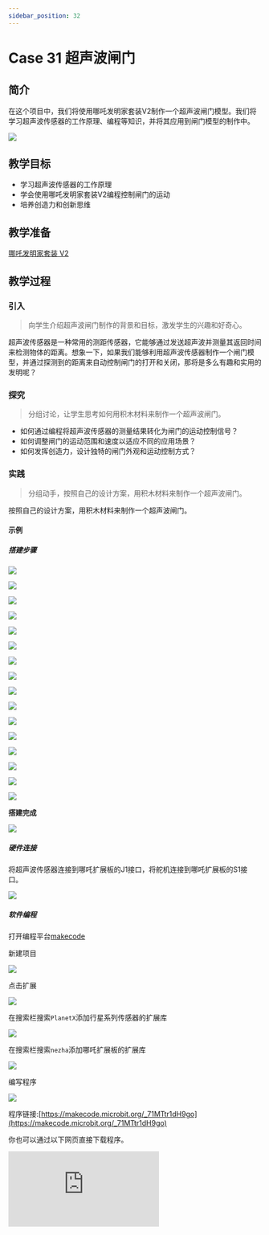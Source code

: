 ```yaml
---
sidebar_position: 32
---
```


# Case 31 超声波闸门

## 简介

在这个项目中，我们将使用哪吒发明家套装V2制作一个超声波闸门模型。我们将学习超声波传感器的工作原理、编程等知识，并将其应用到闸门模型的制作中。

![](./images/nezha-inventors-kit-v2-case-31-01.png)


## 教学目标

- 学习超声波传感器的工作原理
- 学会使用哪吒发明家套装V2编程控制闸门的运动
- 培养创造力和创新思维

## 教学准备

[哪吒发明家套装 V2](https://www.elecfreaks.com/nezha-inventor-s-kit-v2-for-micro-bit.html)



## 教学过程

### 引入

>向学生介绍超声波闸门制作的背景和目标，激发学生的兴趣和好奇心。

超声波传感器是一种常用的测距传感器，它能够通过发送超声波并测量其返回时间来检测物体的距离。想象一下，如果我们能够利用超声波传感器制作一个闸门模型，并通过探测到的距离来自动控制闸门的打开和关闭，那将是多么有趣和实用的发明呢？

### 探究

>分组讨论，让学生思考如何用积木材料来制作一个超声波闸门。

- 如何通过编程将超声波传感器的测量结果转化为闸门的运动控制信号？
- 如何调整闸门的运动范围和速度以适应不同的应用场景？
- 如何发挥创造力，设计独特的闸门外观和运动控制方式？

### 实践

>分组动手，按照自己的设计方案，用积木材料来制作一个超声波闸门。

按照自己的设计方案，用积木材料来制作一个超声波闸门。



#### 示例

##### 搭建步骤

![](./images/nezha-inventors-kit-v2-step-31-01.png)

![](./images/nezha-inventors-kit-v2-step-31-02.png)

![](./images/nezha-inventors-kit-v2-step-31-03.png)

![](./images/nezha-inventors-kit-v2-step-31-04.png)

![](./images/nezha-inventors-kit-v2-step-31-05.png)

![](./images/nezha-inventors-kit-v2-step-31-06.png)

![](./images/nezha-inventors-kit-v2-step-31-07.png)

![](./images/nezha-inventors-kit-v2-step-31-08.png)

![](./images/nezha-inventors-kit-v2-step-31-09.png)

![](./images/nezha-inventors-kit-v2-step-31-10.png)

![](./images/nezha-inventors-kit-v2-step-31-11.png)

![](./images/nezha-inventors-kit-v2-step-31-12.png)

![](./images/nezha-inventors-kit-v2-step-31-13.png)

![](./images/nezha-inventors-kit-v2-step-31-14.png)

![](./images/nezha-inventors-kit-v2-step-31-15.png)

![](./images/nezha-inventors-kit-v2-step-31-16.png)

**搭建完成**

![](./images/nezha-inventors-kit-v2-case-31-01.png)

##### 硬件连接

将超声波传感器连接到哪吒扩展板的J1接口，将舵机连接到哪吒扩展板的S1接口。

![](./images/nezha-inventors-kit-v2-case-31-02.png)

##### 软件编程

打开编程平台[makecode](https://makecode.microbit.org/#)

新建项目

![](./images/nezha-inventors-kit-v2-case-19-03.png)

点击扩展

![](./images/nezha-inventors-kit-v2-case-19-04.png)


在搜索栏搜索`PlanetX`添加行星系列传感器的扩展库

![](./images/nezha-inventors-kit-v2-case-19-05.png)

在搜索栏搜索`nezha`添加哪吒扩展板的扩展库

![](./images/nezha-inventors-kit-v2-case-19-06.png)

编写程序

![](./images/nezha-inventors-kit-v2-case-31-07.png)


程序链接:[https://makecode.microbit.org/_71MTtr1dH9go](https://makecode.microbit.org/_71MTtr1dH9go)

你也可以通过以下网页直接下载程序。

<div
    style={{
        position: 'relative',
        paddingBottom: '60%',
        overflow: 'hidden',
    }}
>
    <iframe
        src="https://makecode.microbit.org/_71MTtr1dH9go"
        frameborder="0"
        sandbox="allow-popups allow-forms allow-scripts allow-same-origin"
        style={{
            position: 'absolute',
            width: '100%',
            height: '100%',
        }}
    />
</div>



### 展示

>分组展示，比较各组的成果和效果。

#### 示例案例效果

当超声波传感器检测到物体靠近时，则自动打开闸门。

![](./images/nezha-inventors-kit-v2-case-31.gif)

### 反思

>分组分享，让每组的学生分享自己的制作过程和心得，总结自己遇到的问题和解决办法，评价自己的优点和不足。
